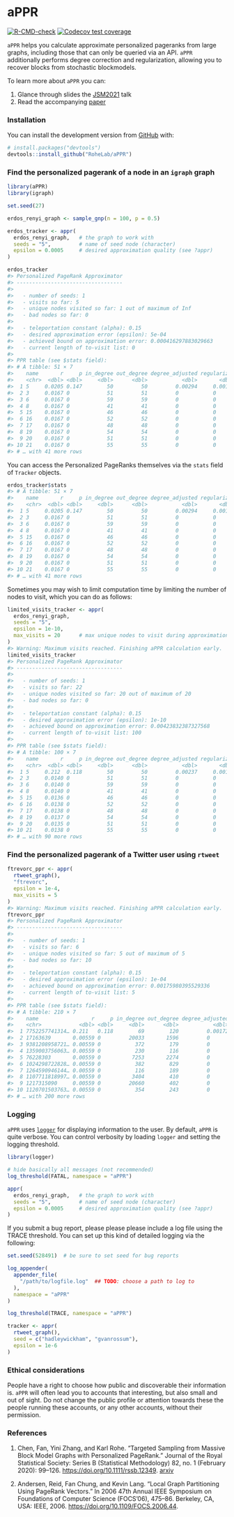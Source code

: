
<!-- README.md is generated from README.Rmd. Please edit that file -->

# aPPR

<!-- badges: start -->

[![R-CMD-check](https://github.com/RoheLab/aPPR/workflows/R-CMD-check/badge.svg)](https://github.com/RoheLab/aPPR/actions)
[![Codecov test
coverage](https://codecov.io/gh/RoheLab/aPPR/branch/main/graph/badge.svg)](https://app.codecov.io/gh/RoheLab/aPPR?branch=main)
<!-- badges: end -->

`aPPR` helps you calculate approximate personalized pageranks from large
graphs, including those that can only be queried via an API. `aPPR`
additionally performs degree correction and regularization, allowing you
to recover blocks from stochastic blockmodels.

To learn more about `aPPR` you can:

1.  Glance through slides the
    [JSM2021](https://github.com/alexpghayes/JSM2021) talk
2.  Read the accompanying [paper](https://arxiv.org/abs/1910.12937)

### Installation

You can install the development version from
[GitHub](https://github.com/) with:

``` r
# install.packages("devtools")
devtools::install_github("RoheLab/aPPR")
```

### Find the personalized pagerank of a node in an `igraph` graph

``` r
library(aPPR)
library(igraph)

set.seed(27)

erdos_renyi_graph <- sample_gnp(n = 100, p = 0.5)

erdos_tracker <- appr(
  erdos_renyi_graph,   # the graph to work with
  seeds = "5",         # name of seed node (character)
  epsilon = 0.0005     # desired approximation quality (see ?appr)
)

erdos_tracker
#> Personalized PageRank Approximator
#> ----------------------------------
#> 
#>   - number of seeds: 1
#>   - visits so far: 5
#>   - unique nodes visited so far: 1 out of maximum of Inf
#>   - bad nodes so far: 0
#> 
#>   - teleportation constant (alpha): 0.15
#>   - desired approximation error (epsilon): 5e-04
#>   - achieved bound on approximation error: 0.000416297883029663
#>   - current length of to-visit list: 0
#> 
#> PPR table (see $stats field):
#> # A tibble: 51 × 7
#>    name       r     p in_degree out_degree degree_adjusted regularized
#>    <chr>  <dbl> <dbl>     <dbl>      <dbl>           <dbl>       <dbl>
#>  1 5     0.0205 0.147        50         50         0.00294     0.00147
#>  2 3     0.0167 0            51         51         0           0      
#>  3 6     0.0167 0            59         59         0           0      
#>  4 8     0.0167 0            41         41         0           0      
#>  5 15    0.0167 0            46         46         0           0      
#>  6 16    0.0167 0            52         52         0           0      
#>  7 17    0.0167 0            48         48         0           0      
#>  8 19    0.0167 0            54         54         0           0      
#>  9 20    0.0167 0            51         51         0           0      
#> 10 21    0.0167 0            55         55         0           0      
#> # … with 41 more rows
```

You can access the Personalized PageRanks themselves via the `stats`
field of `Tracker` objects.

``` r
erdos_tracker$stats
#> # A tibble: 51 × 7
#>    name       r     p in_degree out_degree degree_adjusted regularized
#>    <chr>  <dbl> <dbl>     <dbl>      <dbl>           <dbl>       <dbl>
#>  1 5     0.0205 0.147        50         50         0.00294     0.00147
#>  2 3     0.0167 0            51         51         0           0      
#>  3 6     0.0167 0            59         59         0           0      
#>  4 8     0.0167 0            41         41         0           0      
#>  5 15    0.0167 0            46         46         0           0      
#>  6 16    0.0167 0            52         52         0           0      
#>  7 17    0.0167 0            48         48         0           0      
#>  8 19    0.0167 0            54         54         0           0      
#>  9 20    0.0167 0            51         51         0           0      
#> 10 21    0.0167 0            55         55         0           0      
#> # … with 41 more rows
```

Sometimes you may wish to limit computation time by limiting the number
of nodes to visit, which you can do as follows:

``` r
limited_visits_tracker <- appr(
  erdos_renyi_graph,   
  seeds = "5",         
  epsilon = 1e-10,     
  max_visits = 20      # max unique nodes to visit during approximation
)
#> Warning: Maximum visits reached. Finishing aPPR calculation early.
limited_visits_tracker
#> Personalized PageRank Approximator
#> ----------------------------------
#> 
#>   - number of seeds: 1
#>   - visits so far: 22
#>   - unique nodes visited so far: 20 out of maximum of 20
#>   - bad nodes so far: 0
#> 
#>   - teleportation constant (alpha): 0.15
#>   - desired approximation error (epsilon): 1e-10
#>   - achieved bound on approximation error: 0.00423832387327568
#>   - current length of to-visit list: 100
#> 
#> PPR table (see $stats field):
#> # A tibble: 100 × 7
#>    name       r     p in_degree out_degree degree_adjusted regularized
#>    <chr>  <dbl> <dbl>     <dbl>      <dbl>           <dbl>       <dbl>
#>  1 5     0.212  0.118        50         50         0.00237     0.00119
#>  2 3     0.0140 0            51         51         0           0      
#>  3 6     0.0140 0            59         59         0           0      
#>  4 8     0.0140 0            41         41         0           0      
#>  5 15    0.0136 0            46         46         0           0      
#>  6 16    0.0138 0            52         52         0           0      
#>  7 17    0.0138 0            48         48         0           0      
#>  8 19    0.0137 0            54         54         0           0      
#>  9 20    0.0135 0            51         51         0           0      
#> 10 21    0.0138 0            55         55         0           0      
#> # … with 90 more rows
```

### Find the personalized pagerank of a Twitter user using `rtweet`

``` r
ftrevorc_ppr <- appr(
  rtweet_graph(),
  "ftrevorc",
  epsilon = 1e-4,
  max_visits = 5
)
#> Warning: Maximum visits reached. Finishing aPPR calculation early.
ftrevorc_ppr
#> Personalized PageRank Approximator
#> ----------------------------------
#> 
#>   - number of seeds: 1
#>   - visits so far: 6
#>   - unique nodes visited so far: 5 out of maximum of 5
#>   - bad nodes so far: 10
#> 
#>   - teleportation constant (alpha): 0.15
#>   - desired approximation error (epsilon): 1e-04
#>   - achieved bound on approximation error: 0.00175980395529336
#>   - current length of to-visit list: 5
#> 
#> PPR table (see $stats field):
#> # A tibble: 210 × 7
#>    name                 r     p in_degree out_degree degree_adjusted regularized
#>    <chr>            <dbl> <dbl>     <dbl>      <dbl>           <dbl>       <dbl>
#>  1 7752257741314… 0.211   0.118        69        120         0.00172     5.50e-8
#>  2 17163639       0.00559 0         20033       1596         0           0      
#>  3 9381208958721… 0.00559 0           372        179         0           0      
#>  4 1359003756063… 0.00559 0           230        116         0           0      
#>  5 76228303       0.00559 0          7253       2274         0           0      
#>  6 1024298722828… 0.00559 0           382        829         0           0      
#>  7 1264590946144… 0.00559 0           116        189         0           0      
#>  8 1107711818997… 0.00559 0          3404        410         0           0      
#>  9 1217315090     0.00559 0         20660        402         0           0      
#> 10 1120701503763… 0.00559 0           354        243         0           0      
#> # … with 200 more rows
```

### Logging

`aPPR` uses [`logger`](https://daroczig.github.io/logger/) for
displaying information to the user. By default, `aPPR` is quite verbose.
You can control verbosity by loading `logger` and setting the logging
threshold.

``` r
library(logger)

# hide basically all messages (not recommended)
log_threshold(FATAL, namespace = "aPPR")

appr(
  erdos_renyi_graph,   # the graph to work with
  seeds = "5",         # name of seed node (character)
  epsilon = 0.0005     # desired approximation quality (see ?appr)
)
```

If you submit a bug report, please please please include a log file
using the TRACE threshold. You can set up this kind of detailed logging
via the following:

``` r
set.seed(528491)  # be sure to set seed for bug reports

log_appender(
  appender_file(
    "/path/to/logfile.log"  ## TODO: choose a path to log to
  ),
  namespace = "aPPR"
)

log_threshold(TRACE, namespace = "aPPR")

tracker <- appr(
  rtweet_graph(),
  seed = c("hadleywickham", "gvanrossum"),
  epsilon = 1e-6
)
```

### Ethical considerations

People have a right to choose how public and discoverable their
information is. `aPPR` will often lead you to accounts that interesting,
but also small and out of sight. Do not change the public profile or
attention towards these the people running these accounts, or any other
accounts, without their permission.

### References

1.  Chen, Fan, Yini Zhang, and Karl Rohe. “Targeted Sampling from
    Massive Block Model Graphs with Personalized PageRank.” Journal of
    the Royal Statistical Society: Series B (Statistical Methodology)
    82, no. 1 (February 2020): 99–126.
    <https://doi.org/10.1111/rssb.12349>.
    [arxiv](https://arxiv.org/abs/1910.12937)

2.  Andersen, Reid, Fan Chung, and Kevin Lang. “Local Graph Partitioning
    Using PageRank Vectors.” In 2006 47th Annual IEEE Symposium on
    Foundations of Computer Science (FOCS’06), 475–86. Berkeley, CA,
    USA: IEEE, 2006. <https://doi.org/10.1109/FOCS.2006.44>.
